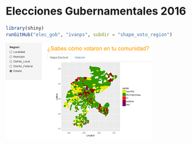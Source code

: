 # Elecciones Gubernamentales 2016



```R
library(shiny)
runGitHub("elec_gob", "ivanps", subdir = "shape_voto_region")
```
![Shapefile Estado.](shapeEstado.png)
